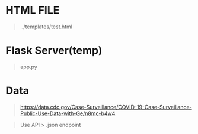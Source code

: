 # HTML FILE 
> ../templates/test.html


# Flask Server(temp)
> app.py

# Data
> https://data.cdc.gov/Case-Surveillance/COVID-19-Case-Surveillance-Public-Use-Data-with-Ge/n8mc-b4w4

> Use API > .json endpoint
